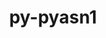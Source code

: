 ---
title: "py-pyasn1"
layout: cache
categories: [package, develop]
meta: {"versions": ["0.4.8"], "compilers": ["apple-clang@=14.0.0", "apple-clang@=14.0.3", "gcc@=11.3.0", "gcc@=7.3.1"], "oss": ["amzn2", "ubuntu22.04", "ventura"], "platforms": ["darwin", "linux"], "targets": ["aarch64", "ivybridge", "x86_64_v3"], "stacks": ["ml-darwin-aarch64-mps", "ml-linux-x86_64-cpu", "ml-linux-x86_64-cuda", "ml-linux-x86_64-rocm", "root"], "num_specs": 16, "num_specs_by_stack": {"root": 16, "ml-darwin-aarch64-mps": 3, "ml-linux-x86_64-rocm": 6, "ml-linux-x86_64-cuda": 6, "ml-linux-x86_64-cpu": 6}}
spec_details: [{"hash": "h32oc6pndn2san3zu2sdu4ursczg5xx5", "compiler": "apple-clang@=14.0.0", "versions": ["0.4.8"], "os": "ventura", "platform": "darwin", "target": "aarch64", "variants": ["build_system=python_pip"], "stacks": ["root", "ml-darwin-aarch64-mps"], "size": "-", "tarball": "https://binaries.spack.io/develop/build_cache/darwin-ventura-aarch64/apple-clang-14.0.0/py-pyasn1-0.4.8/darwin-ventura-aarch64-apple-clang-14.0.0-py-pyasn1-0.4.8-h32oc6pndn2san3zu2sdu4ursczg5xx5.spack"}, {"hash": "iunmltnsmzdpcwhv7jiaz5dcljapoi52", "compiler": "apple-clang@=14.0.0", "versions": ["0.4.8"], "os": "ventura", "platform": "darwin", "target": "aarch64", "variants": ["build_system=python_pip"], "stacks": ["root", "ml-darwin-aarch64-mps"], "size": "-", "tarball": "https://binaries.spack.io/develop/build_cache/darwin-ventura-aarch64/apple-clang-14.0.0/py-pyasn1-0.4.8/darwin-ventura-aarch64-apple-clang-14.0.0-py-pyasn1-0.4.8-iunmltnsmzdpcwhv7jiaz5dcljapoi52.spack"}, {"hash": "t2mqqo55h26nbn3tlwvcaxbm5w72kovg", "compiler": "apple-clang@=14.0.3", "versions": ["0.4.8"], "os": "ventura", "platform": "darwin", "target": "aarch64", "variants": ["build_system=python_pip"], "stacks": ["root", "ml-darwin-aarch64-mps"], "size": "-", "tarball": "https://binaries.spack.io/develop/build_cache/darwin-ventura-aarch64/apple-clang-14.0.3/py-pyasn1-0.4.8/darwin-ventura-aarch64-apple-clang-14.0.3-py-pyasn1-0.4.8-t2mqqo55h26nbn3tlwvcaxbm5w72kovg.spack"}, {"hash": "b2ocirtsqxnxxayzdvm4h6zkoxjbziya", "compiler": "gcc@=7.3.1", "versions": ["0.4.8"], "os": "amzn2", "platform": "linux", "target": "ivybridge", "variants": ["build_system=python_pip"], "stacks": ["root"], "size": "-", "tarball": "https://binaries.spack.io/develop/build_cache/linux-amzn2-ivybridge/gcc-7.3.1/py-pyasn1-0.4.8/linux-amzn2-ivybridge-gcc-7.3.1-py-pyasn1-0.4.8-b2ocirtsqxnxxayzdvm4h6zkoxjbziya.spack"}, {"hash": "iwilrgkfmopgtscnca3ivdyk47sa5f7k", "compiler": "gcc@=7.3.1", "versions": ["0.4.8"], "os": "amzn2", "platform": "linux", "target": "ivybridge", "variants": ["build_system=python_pip"], "stacks": ["root"], "size": "-", "tarball": "https://binaries.spack.io/develop/build_cache/linux-amzn2-ivybridge/gcc-7.3.1/py-pyasn1-0.4.8/linux-amzn2-ivybridge-gcc-7.3.1-py-pyasn1-0.4.8-iwilrgkfmopgtscnca3ivdyk47sa5f7k.spack"}, {"hash": "quioedg2z2m5rqfi5ojsunbwseemrny2", "compiler": "gcc@=7.3.1", "versions": ["0.4.8"], "os": "amzn2", "platform": "linux", "target": "ivybridge", "variants": ["build_system=python_pip"], "stacks": ["root"], "size": "-", "tarball": "https://binaries.spack.io/develop/build_cache/linux-amzn2-ivybridge/gcc-7.3.1/py-pyasn1-0.4.8/linux-amzn2-ivybridge-gcc-7.3.1-py-pyasn1-0.4.8-quioedg2z2m5rqfi5ojsunbwseemrny2.spack"}, {"hash": "y4zepcyoqufzmrhwtscmgl5sps53mzk2", "compiler": "gcc@=7.3.1", "versions": ["0.4.8"], "os": "amzn2", "platform": "linux", "target": "x86_64_v3", "variants": ["build_system=python_pip"], "stacks": ["root"], "size": "-", "tarball": "https://binaries.spack.io/develop/build_cache/linux-amzn2-x86_64_v3/gcc-7.3.1/py-pyasn1-0.4.8/linux-amzn2-x86_64_v3-gcc-7.3.1-py-pyasn1-0.4.8-y4zepcyoqufzmrhwtscmgl5sps53mzk2.spack"}, {"hash": "wehb5idwxk4sqqka4l7mzdrfaj4i24eb", "compiler": "gcc@=7.3.1", "versions": ["0.4.8"], "os": "amzn2", "platform": "linux", "target": "x86_64_v3", "variants": ["build_system=python_pip"], "stacks": ["root"], "size": "-", "tarball": "https://binaries.spack.io/develop/build_cache/linux-amzn2-x86_64_v3/gcc-7.3.1/py-pyasn1-0.4.8/linux-amzn2-x86_64_v3-gcc-7.3.1-py-pyasn1-0.4.8-wehb5idwxk4sqqka4l7mzdrfaj4i24eb.spack"}, {"hash": "nfb6fddnbj7cnknj6b25px3kjqexxffi", "compiler": "gcc@=7.3.1", "versions": ["0.4.8"], "os": "amzn2", "platform": "linux", "target": "x86_64_v3", "variants": [], "stacks": ["root"], "size": "-", "tarball": "https://binaries.spack.io/develop/build_cache/linux-amzn2-x86_64_v3/gcc-7.3.1/py-pyasn1-0.4.8/linux-amzn2-x86_64_v3-gcc-7.3.1-py-pyasn1-0.4.8-nfb6fddnbj7cnknj6b25px3kjqexxffi.spack"}, {"hash": "4as24jmkdck5nqg2kgtr7bezak6ttnjp", "compiler": "gcc@=7.3.1", "versions": ["0.4.8"], "os": "amzn2", "platform": "linux", "target": "x86_64_v3", "variants": [], "stacks": ["root"], "size": "-", "tarball": "https://binaries.spack.io/develop/build_cache/linux-amzn2-x86_64_v3/gcc-7.3.1/py-pyasn1-0.4.8/linux-amzn2-x86_64_v3-gcc-7.3.1-py-pyasn1-0.4.8-4as24jmkdck5nqg2kgtr7bezak6ttnjp.spack"}, {"hash": "xf6qi3ijearwqjjlnw2ptlu5hti6z4rj", "compiler": "gcc@=11.3.0", "versions": ["0.4.8"], "os": "ubuntu22.04", "platform": "linux", "target": "x86_64_v3", "variants": ["build_system=python_pip"], "stacks": ["ml-linux-x86_64-rocm", "ml-linux-x86_64-cuda", "root", "ml-linux-x86_64-cpu"], "size": "-", "tarball": "https://binaries.spack.io/develop/build_cache/linux-ubuntu22.04-x86_64_v3/gcc-11.3.0/py-pyasn1-0.4.8/linux-ubuntu22.04-x86_64_v3-gcc-11.3.0-py-pyasn1-0.4.8-xf6qi3ijearwqjjlnw2ptlu5hti6z4rj.spack"}, {"hash": "4s6tliuhtzb7lpcwuakyoby54ltiep7m", "compiler": "gcc@=11.3.0", "versions": ["0.4.8"], "os": "ubuntu22.04", "platform": "linux", "target": "x86_64_v3", "variants": ["build_system=python_pip"], "stacks": ["ml-linux-x86_64-rocm", "ml-linux-x86_64-cuda", "root", "ml-linux-x86_64-cpu"], "size": "-", "tarball": "https://binaries.spack.io/develop/build_cache/linux-ubuntu22.04-x86_64_v3/gcc-11.3.0/py-pyasn1-0.4.8/linux-ubuntu22.04-x86_64_v3-gcc-11.3.0-py-pyasn1-0.4.8-4s6tliuhtzb7lpcwuakyoby54ltiep7m.spack"}, {"hash": "536kruelau4b6fnjfprsril5o5fdcjya", "compiler": "gcc@=11.3.0", "versions": ["0.4.8"], "os": "ubuntu22.04", "platform": "linux", "target": "x86_64_v3", "variants": ["build_system=python_pip"], "stacks": ["ml-linux-x86_64-rocm", "ml-linux-x86_64-cuda", "root", "ml-linux-x86_64-cpu"], "size": "-", "tarball": "https://binaries.spack.io/develop/build_cache/linux-ubuntu22.04-x86_64_v3/gcc-11.3.0/py-pyasn1-0.4.8/linux-ubuntu22.04-x86_64_v3-gcc-11.3.0-py-pyasn1-0.4.8-536kruelau4b6fnjfprsril5o5fdcjya.spack"}, {"hash": "wfekukf74safscy46x7kn6pmnp4m6k6m", "compiler": "gcc@=11.3.0", "versions": ["0.4.8"], "os": "ubuntu22.04", "platform": "linux", "target": "x86_64_v3", "variants": ["build_system=python_pip"], "stacks": ["ml-linux-x86_64-rocm", "ml-linux-x86_64-cuda", "root", "ml-linux-x86_64-cpu"], "size": "-", "tarball": "https://binaries.spack.io/develop/build_cache/linux-ubuntu22.04-x86_64_v3/gcc-11.3.0/py-pyasn1-0.4.8/linux-ubuntu22.04-x86_64_v3-gcc-11.3.0-py-pyasn1-0.4.8-wfekukf74safscy46x7kn6pmnp4m6k6m.spack"}, {"hash": "dktd3zczs7st5qtjnf7xcjjup3f7t2r3", "compiler": "gcc@=11.3.0", "versions": ["0.4.8"], "os": "ubuntu22.04", "platform": "linux", "target": "x86_64_v3", "variants": ["build_system=python_pip"], "stacks": ["ml-linux-x86_64-rocm", "ml-linux-x86_64-cuda", "root", "ml-linux-x86_64-cpu"], "size": "-", "tarball": "https://binaries.spack.io/develop/build_cache/linux-ubuntu22.04-x86_64_v3/gcc-11.3.0/py-pyasn1-0.4.8/linux-ubuntu22.04-x86_64_v3-gcc-11.3.0-py-pyasn1-0.4.8-dktd3zczs7st5qtjnf7xcjjup3f7t2r3.spack"}, {"hash": "qvhiwvwouqoop5nkx65rbnbcp6zehh3t", "compiler": "gcc@=11.3.0", "versions": ["0.4.8"], "os": "ubuntu22.04", "platform": "linux", "target": "x86_64_v3", "variants": ["build_system=python_pip"], "stacks": ["ml-linux-x86_64-rocm", "ml-linux-x86_64-cuda", "root", "ml-linux-x86_64-cpu"], "size": "-", "tarball": "https://binaries.spack.io/develop/build_cache/linux-ubuntu22.04-x86_64_v3/gcc-11.3.0/py-pyasn1-0.4.8/linux-ubuntu22.04-x86_64_v3-gcc-11.3.0-py-pyasn1-0.4.8-qvhiwvwouqoop5nkx65rbnbcp6zehh3t.spack"}]
---